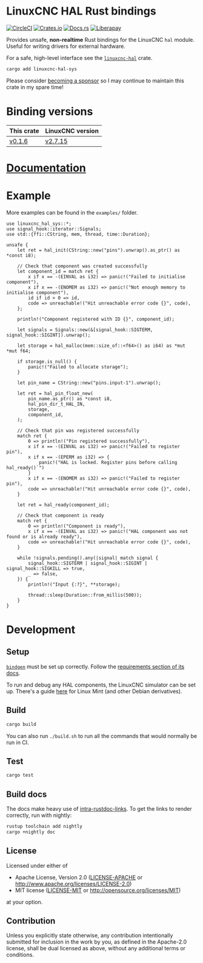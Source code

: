 # LinuxCNC HAL Rust bindings

[![CircleCI](https://circleci.com/gh/jamwaffles/linuxcnc-hal-rs.svg?style=shield)](https://circleci.com/gh/jamwaffles/linuxcnc-hal-rs)
[![Crates.io](https://img.shields.io/crates/v/linuxcnc-hal-sys.svg)](https://crates.io/crates/linuxcnc-hal-sys)
[![Docs.rs](https://docs.rs/linuxcnc-hal-sys/badge.svg)](https://docs.rs/linuxcnc-hal-sys)
[![Liberapay](https://img.shields.io/badge/donate-liberapay-yellow.svg)](https://liberapay.com/jamwaffles)

Provides unsafe, **non-realtime** Rust bindings for the LinuxCNC `hal` module. Useful for writing drivers for external hardware.

For a safe, high-level interface see the [`linuxcnc-hal`](https://crates.io/crates/linuxcnc-hal) crate.

```bash
cargo add linuxcnc-hal-sys
```

Please consider [becoming a sponsor](https://github.com/sponsors/jamwaffles/) so I may continue to maintain this crate in my spare time!

# Binding versions

| This crate                                                | LinuxCNC version                                           |
| --------------------------------------------------------- | ---------------------------------------------------------- |
| [v0.1.6](https://crates.io/crates/linuxcnc-hal-sys/0.1.6) | [v2.7.15](http://linuxcnc.org/2020/01/03/LinuxCNC-2.7.15/) |

# [Documentation](https://docs.rs/linuxcnc-hal-sys)

# Example

More examples can be found in the `examples/` folder.

```rust,no_run
use linuxcnc_hal_sys::*;
use signal_hook::iterator::Signals;
use std::{ffi::CString, mem, thread, time::Duration};

unsafe {
    let ret = hal_init(CString::new("pins").unwrap().as_ptr() as *const i8);

    // Check that component was created successfully
    let component_id = match ret {
        x if x == -(EINVAL as i32) => panic!("Failed to initialise component"),
        x if x == -(ENOMEM as i32) => panic!("Not enough memory to initialise component"),
        id if id > 0 => id,
        code => unreachable!("Hit unreachable error code {}", code),
    };

    println!("Component registered with ID {}", component_id);

    let signals = Signals::new(&[signal_hook::SIGTERM, signal_hook::SIGINT]).unwrap();

    let storage = hal_malloc(mem::size_of::<f64>() as i64) as *mut *mut f64;

    if storage.is_null() {
        panic!("Failed to allocate storage");
    }

    let pin_name = CString::new("pins.input-1").unwrap();

    let ret = hal_pin_float_new(
        pin_name.as_ptr() as *const i8,
        hal_pin_dir_t_HAL_IN,
        storage,
        component_id,
    );

    // Check that pin was registered successfully
    match ret {
        0 => println!("Pin registered successfully"),
        x if x == -(EINVAL as i32) => panic!("Failed to register pin"),
        x if x == -(EPERM as i32) => {
            panic!("HAL is locked. Register pins before calling hal_ready()`")
        }
        x if x == -(ENOMEM as i32) => panic!("Failed to register pin"),
        code => unreachable!("Hit unreachable error code {}", code),
    }

    let ret = hal_ready(component_id);

    // Check that component is ready
    match ret {
        0 => println!("Component is ready"),
        x if x == -(EINVAL as i32) => panic!("HAL component was not found or is already ready"),
        code => unreachable!("Hit unreachable error code {}", code),
    }

    while !signals.pending().any(|signal| match signal {
        signal_hook::SIGTERM | signal_hook::SIGINT | signal_hook::SIGKILL => true,
        _ => false,
    }) {
        println!("Input {:?}", **storage);

        thread::sleep(Duration::from_millis(500));
    }
}
```

# Development

## Setup

[`bindgen`](https://github.com/rust-lang/rust-bindgen) must be set up correctly. Follow the [requirements section of its docs](https://rust-lang.github.io/rust-bindgen/requirements.html).

To run and debug any HAL components, the LinuxCNC simulator can be set up. There's a guide [here](https://wapl.es/cnc/2020/01/25/linuxcnc-simulator-build-linux-mint.html) for Linux Mint (and other Debian derivatives).

## Build

```bash
cargo build
```

You can also run `./build.sh` to run all the commands that would normally be run in CI.

## Test

```bash
cargo test
```

## Build docs

The docs make heavy use of [intra-rustdoc-links](https://rust-lang.github.io/rfcs/1946-intra-rustdoc-links.html). To get the links to render correctly, run with nightly:

```bash
rustup toolchain add nightly
cargo +nightly doc
```

## License

Licensed under either of

- Apache License, Version 2.0 ([LICENSE-APACHE](LICENSE-APACHE) or
  http://www.apache.org/licenses/LICENSE-2.0)
- MIT license ([LICENSE-MIT](LICENSE-MIT) or http://opensource.org/licenses/MIT)

at your option.

## Contribution

Unless you explicitly state otherwise, any contribution intentionally submitted for inclusion in the
work by you, as defined in the Apache-2.0 license, shall be dual licensed as above, without any
additional terms or conditions.

